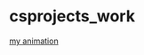 # csprojects_work

[my animation](https://senitsu.github.io/csprojects_work/hello_p5/hello_p5.html)
